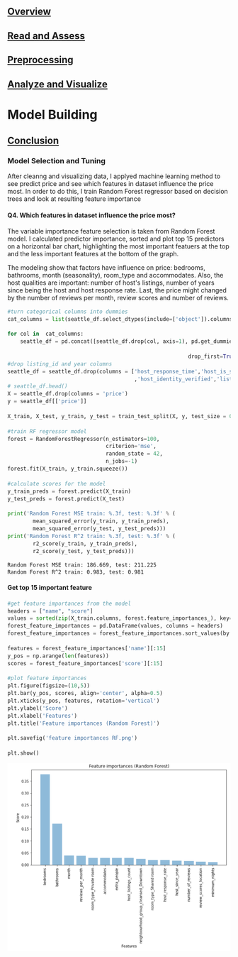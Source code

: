 ## [Overview](../index.md)

## [Read and Assess](.../read_assess/read_assess.md)

## [Preprocessing](preprocessing/cleaning.md)

## [Analyze and Visualize](analyze_visualize/analyze_visualize.md)

# Model Building

## [Conclusion](.../conclusion/conclusion.md)



### Model Selection and Tuning
After cleanng and visualizing data, I applyed machine learning method to see predict price and see which features in dataset influence the price most. In order to do this, I train Random Forest regressor based on decision trees and look at resulting feature importance

#### Q4. Which features in dataset influence the price most?

The variable importance feature selection is taken from Random Forest model. I calculated predictor importance, sorted and plot top 15 predictors on a horizontal bar chart, highlighting the most important featuers at the top and the less important features at the bottom of the graph.

The modeling show that factors have influence on price: bedrooms, bathrooms, month (seasonality), room_type and accommodates. Also, the host qualities are important: number of host's listings, number of years since being the host and host response rate. Last, the price might changed by the number of reviews per month, review scores and number of reviews.

```python
#turn categorical columns into dummies
cat_columns = list(seattle_df.select_dtypes(include=['object']).columns)
    
for col in  cat_columns:
    seattle_df = pd.concat([seattle_df.drop(col, axis=1), pd.get_dummies(seattle_df[col], prefix=col, prefix_sep='_',

                                                         drop_first=True, dummy_na=True)], axis=1)
#drop listing_id and year columns
seattle_df = seattle_df.drop(columns = ['host_response_time','host_is_superhost','host_has_profile_pic'
                                        ,'host_identity_verified','listing_id','year','date','longitude','latitude'])
# seattle_df.head()
X = seattle_df.drop(columns = 'price')
y = seattle_df[['price']]

X_train, X_test, y_train, y_test = train_test_split(X, y, test_size = 0.3, random_state = 42)

#train RF regressor model
forest = RandomForestRegressor(n_estimators=100, 
                               criterion='mse', 
                               random_state = 42, 
                               n_jobs=-1)
forest.fit(X_train, y_train.squeeze())

#calculate scores for the model
y_train_preds = forest.predict(X_train)
y_test_preds = forest.predict(X_test)

print('Random Forest MSE train: %.3f, test: %.3f' % (
        mean_squared_error(y_train, y_train_preds),
        mean_squared_error(y_test, y_test_preds)))
print('Random Forest R^2 train: %.3f, test: %.3f' % (
        r2_score(y_train, y_train_preds),
        r2_score(y_test, y_test_preds)))
```

    Random Forest MSE train: 186.669, test: 211.225
    Random Forest R^2 train: 0.983, test: 0.981


#### Get top 15 important feature 


```python
#get feature importances from the model
headers = ["name", "score"]
values = sorted(zip(X_train.columns, forest.feature_importances_), key=lambda x: x[1] * -1)
forest_feature_importances = pd.DataFrame(values, columns = headers)
forest_feature_importances = forest_feature_importances.sort_values(by = ['score'], ascending = False)

features = forest_feature_importances['name'][:15]
y_pos = np.arange(len(features))
scores = forest_feature_importances['score'][:15]

#plot feature importances
plt.figure(figsize=(10,5))
plt.bar(y_pos, scores, align='center', alpha=0.5)
plt.xticks(y_pos, features, rotation='vertical')
plt.ylabel('Score')
plt.xlabel('Features')
plt.title('Feature importances (Random Forest)')

plt.savefig('feature importances RF.png')
 
plt.show()
```

![png](output_26_0.png)




